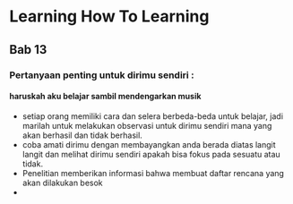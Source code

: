 # Learning How To Learning

## Bab 13
### Pertanyaan penting untuk dirimu sendiri : 
#### haruskah aku belajar sambil mendengarkan musik
- setiap orang memiliki cara dan selera berbeda-beda untuk belajar, jadi marilah untuk melakukan observasi untuk dirimu sendiri mana yang akan berhasil dan tidak berhasil.
- coba amati dirimu dengan membayangkan anda berada diatas langit langit dan melihat dirimu sendiri apakah bisa fokus pada sesuatu atau tidak.
- Penelitian memberikan informasi bahwa membuat daftar rencana yang akan dilakukan besok  
- 

<!--stackedit_data:
eyJoaXN0b3J5IjpbMTc5NTkyMjA4Ml19
-->